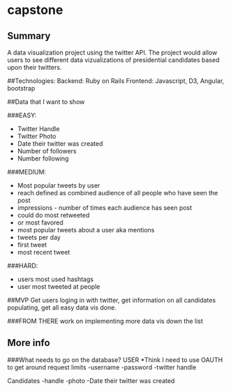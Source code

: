 # capstone

## Summary
 A data visualization project using the twitter API. The project would allow users to see different data vizualizations of presidential candidates based upon their twitters.

##Technologies:
Backend: Ruby on Rails
Frontend: Javascript, D3, Angular, bootstrap

##Data that I want to show

###EASY: 
  + Twitter Handle
  + Twitter Photo
  + Date their twitter was created
  + Number of followers
  + Number following

###MEDIUM: 
  + Most popular tweets by user
  + reach defined as combined audience of all people who have seen the post
  + impressions - number of times each audience has seen post
  + could do most retweeted
  + or most favored
  + most popular tweets about a user aka mentions
  + tweets per day 
  + first tweet
  + most recent tweet

###HARD: 
  + users most used hashtags
  + user most tweeted at people


##MVP
Get users loging in with twitter, get information on all candidates populating, get all easy data vis done.

###FROM THERE
work on implementing more data vis down the list

## More info
###What needs to go on the database? 
USER  *Think I need to use OAUTH to get around request limits
  -username
  -password
  -twitter handle

Candidates
-handle
-photo
-Date their twitter was created 

